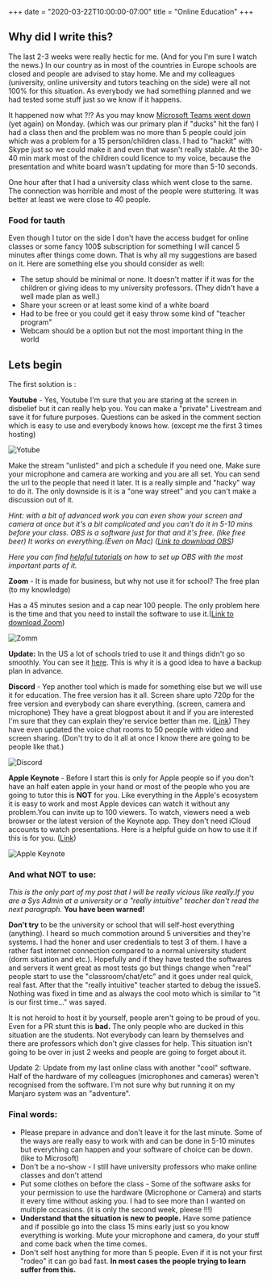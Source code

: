+++
date = "2020-03-22T10:00:00-07:00"
title = "Online Education"
+++
## Why did I write this?

The last 2-3 weeks were really hectic for me. (And for you I&#39;m sure I watch the news.) In our country as in most of the countries in Europe schools are closed and people are advised to stay home. Me and my colleagues (university, online university and tutors teaching on the side) were all not 100% for this situation. As everybody we had something planned and we had tested some stuff just so we know if it happens.

It happened now what ?!? As you may know [Microsoft Teams went down](https://arstechnica.com/information-technology/2020/03/microsoft-teams-went-down-for-two-hours-as-europe-logged-in/) (yet again) on Monday. (which was our primary plan if &quot;ducks&quot; hit the fan) I had a class then and the problem was no more than 5 people could join which was a problem for a 15 person/children class. I had to &quot;hackit&quot; with Skype just so we could make it and even that wasn&#39;t really stable. At the 30-40 min mark most of the children could licence to my voice, because the presentation and white board wasn&#39;t updating for more than 5-10 seconds.

One hour after that I had a university class which went close to the same. The connection was horrible and most of the people were stuttering. It was better at least we were close to 40 people.

### Food for tauth

Even though I tutor on the side I don&#39;t have the access budget for online classes or some fancy 100$ subscription for something I will cancel 5 minutes after things come down. That is why all my suggestions are based on it. Here are something else you should consider as well:

- The setup should be minimal or none. It doesn&#39;t matter if it was for the children or giving ideas to my university professors. (They didn&#39;t have a well made plan as well.)
- Share your screen or at least some kind of a white board
- Had to be free or you could get it easy throw some kind of &quot;teacher program&quot;
- Webcam should be a option but not the most important thing in the world

## Lets begin

The first solution is :

**Youtube** - Yes, Youtube I&#39;m sure that you are staring at the screen in disbelief but it can really help you. You can make a &quot;private&quot; Livestream and save it for future purposes. Questions can be asked in the comment section which is easy to use and everybody knows how. (except me the first 3 times hosting)

![Yotube](img/school/youtube.png)

Make the stream &quot;unlisted&quot; and pich a schedule if you need one. Make sure your microphone and camera are working and you are all set. You can send the url to the people that need it later. It is a really simple and &quot;hacky&quot; way to do it. The only downside is it is a &quot;one way street&quot; and you can&#39;t make a discussion out of it.

_Hint: with a bit of advanced work you can even show your screen and camera at once but it&#39;s a bit complicated and you can&#39;t do it in 5-10 mins before your class. OBS is a software just for that and it&#39;s free. (like free beer) It works on everything.(Even on Mac) (_[_Link to download OBS_](http://obsproject.com/)_)_

_Here you can find_ [_helpful tutorials_](https://obsproject.com/forum/resources/how-to-record-with-obs-add-a-webcam-text-settings-explained-video.80/) _on how to set up OBS with the most important parts of it._



**Zoom** - It is made for business, but why not use it for school? The free plan (to my knowledge)

Has a 45 minutes sesion and a cap near 100 people. The only problem here is the time and that you need to install the software to use it.([Link to download Zoom](https://zoom.us/download))

![Zomm](img/school/zoom.png)

**Update:** In the US a lot of schools tried to use it and things didn&#39;t go so smoothly. You can see it [here](https://9to5google.com/2020/03/18/zoom-android-app-negative-reviews-coronavirus/). This is why it is a good idea to have a backup plan in advance.
 

**Discord** - Yep another tool which is made for something else but we will use it for education. The free version has it all. Screen share upto 720p for the free version and everybody can share everything. (screen, camera and microphone) They have a great blogpost about it and if you are interested I&#39;m sure that they can explain they&#39;re service better than me. ([Link](https://blog.discordapp.com/how-to-use-discord-for-your-classroom-8587bf78e6c4)) They have even updated the voice chat rooms to 50 people with video and screen sharing. (Don&#39;t try to do it all at once I know there are going to be people like that.)

![Discord](img/school/discord.png)

**Apple Keynote** - Before I start this is only for Apple people so if you don&#39;t have an half eaten apple in your hand or most of the people who you are going to tutor this is **NOT** for you. Like everything in the Apple&#39;s ecosystem it is easy to work and most Apple devices can watch it without any problem.You can invite up to 100 viewers. To watch, viewers need a web browser or the latest version of the Keynote app. They don&#39;t need iCloud accounts to watch presentations. Here is a helpful guide on how to use it if this is for you. ([Link](https://support.apple.com/en-us/HT206205))

 ![Apple Keynote](img/school/keynote.jpg)

### And what NOT to use:

_This is the only part of my post that I will be really vicious like really.If you are a Sys Admin at a university or a &quot;really intuitive&quot; teacher don&#39;t read the next paragraph._ **You have been warned!**

**Don&#39;t try** to be the university or school that will self-host everything (anything). I heard so much commotion around 5 universities and they&#39;re systems. I had the honer and user credentials to test 3 of them. I have a rather fast internet connection compared to a normal university student (dorm situation and etc.). Hopefully and if they have tested the softwares and servers it went great as most tests go but things change when &quot;real&quot; people start to use the &quot;classroom/chat/etc&quot; and it goes under real quick, real fast. After that the &quot;really intuitive&quot; teacher started to debug the issueS. Nothing was fixed in time and as always the cool moto which is similar to &quot;it is our first time...&quot; was sayed.

It is not heroid to host it by yourself, people aren&#39;t going to be proud of you. Even for a PR stunt this is **bad.** The only people who are ducked in this situation are the students. Not everybody can learn by themselves and there are professors which don&#39;t give classes for help. This situation isn&#39;t going to be over in just 2 weeks and people are going to forget about it.

Update 2: Update from my last online class with another "cool" software. Half of the hardware of my colleagues (microphones and cameras) weren't recognised from the software. I'm not sure why but running it on my Manjaro system was an "adventure".

### Final words:

- Please prepare in advance and don&#39;t leave it for the last minute. Some of the ways are really easy to work with and can be done in 5-10 minutes but everything can happen and your software of choice can be down. (like to Microsoft)
- Don&#39;t be a no-show - I still have university professors who make online classes and don&#39;t attend
- Put some clothes on before the class - Some of the software asks for your permission to use the hardware (Microphone or Camera) and starts it every time without asking you. I had to see more than I wanted on multiple occasions. (it is only the second week, pleese !!!)
- **Understand that the situation is new to people.** Have some patience and if possible go into the class 15 mins early just so you know everything is working. Mute your microphone and camera, do your stuff and come back when the time comes.
- Don&#39;t self host anything for more than 5 people. Even if it is not your first &quot;rodeo&quot; it can go bad fast. **In most cases the people trying to learn suffer from this.**